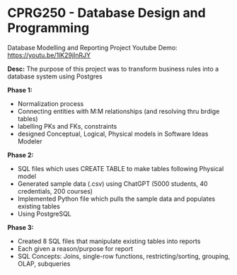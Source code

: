 # CPRG250 - Database Design and Programming

Database Modelling and Reporting Project 
Youtube Demo: https://youtu.be/1lK29jInRJY

**Desc:** The purpose of this project was to transform business rules into a database system using Postgres

**Phase 1:** 
- Normalization process
- Connecting entities with M:M relationships (and resolving thru brdige tables)
- labelling PKs and FKs, constraints  
- designed Conceptual, Logical, Physical models in Software Ideas Modeler
  
**Phase 2:** 
- SQL files which uses CREATE TABLE to make tables following Physical model
- Generated sample data (.csv) using ChatGPT (5000 students, 40 credentials, 200 courses)
- Implemented Python file which pulls the sample data and populates existing tables
- Using PostgreSQL

**Phase 3:**
- Created 8 SQL files that manipulate existing tables into reports
- Each given a reason/purpose for report
- SQL Concepts: Joins, single-row functions, restricting/sorting, grouping, OLAP, subqueries
